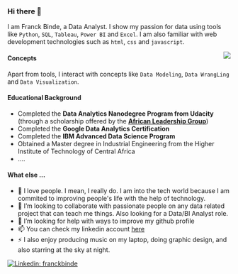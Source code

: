 ### Hi there 👋
I am Franck Binde, a Data Analyst. I show my passion for data using tools like `Python`, `SQL`, `Tableau`, `Power BI` and `Excel`. I am also familiar with web development technologies such as `html`, `css` and `javascript`. 

<img align='right' src="https://i.giphy.com/media/qcsGTXHP8JkxaAa0cE/200w.webp">

#### Concepts
Apart from tools, I interact with concepts like `Data Modeling`, `Data WrangLing` and `Data Visualization`.

#### Educational Background
- Completed the **Data Analytics Nanodegree Program from Udacity** (through a scholarship offered by the [**African Leadership Group**](https://algroup.org/))
- Completed the **Google Data Analytics Certification**
- Completed the **IBM Advanced Data Science Program**
- Obtained a Master degree in Industrial Engineering from the Higher Institute of Technology of Central Africa
- ....

#### What else ...

- 🧸 I love people. I mean, I really do. I am into the tech world because I am commited to improving people's life with the help of technology.
- 👯 I’m looking to collaborate with passionate people on any data related project that can teach me things. Also looking for a Data/BI Analyst role.
- 🤔 I’m looking for help with ways to improve my github profile
- 📫 You can check my linkedin account [here](https://linkedin.com/in/franckbinde)
- ⚡  I also enjoy producing music on my laptop, doing graphic design, and also starring at the sky at night.

[![Linkedin: franckbinde](https://img.shields.io/badge/-franckbinde-blue?style=flat-square&logo=Linkedin&logoColor=white&link=https://www.linkedin.com/in/franckbinde/)](https://www.linkedin.com/in/franckbinde/) 
